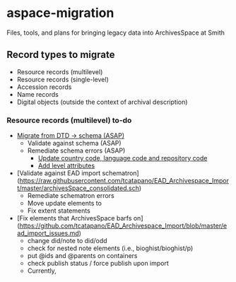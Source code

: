 # aspace-migration
Files, tools, and plans for bringing legacy data into ArchivesSpace at Smith
## Record types to migrate
* Resource records (multilevel)
* Resource records (single-level)
* Accession records
* Name records
* Digital objects (outside the context of archival description)

### Resource records (multilevel) to-do
* [Migrate from DTD -> schema (ASAP)](https://github.com/smith-special-collections/aspace-migration/blob/master/resources/EAD%20fixes%20now/dtd2schema.xsl)
	* Validate against schema (ASAP)
	* Remediate schema errors (ASAP)
		* [Update country code, language code and repository code](https://github.com/smith-special-collections/aspace-migration/blob/master/resources/EAD%20fixes%20now/SchemaCompliance.xsl)
		* [Add level attributes](https://github.com/smith-special-collections/aspace-migration/blob/master/resources/EAD%20fixes%20now/AddLevelIfNotPresent.xsl)
* [Validate against EAD import schematron] (https://raw.githubusercontent.com/tcatapano/EAD_Archivespace_Import/master/archivesSpace_consolidated.sch)
	* Remediate schematron errors
	* Move update <note> elements to <odd>
	* Fix extent statements
* [Fix elements that ArchivesSpace barfs on] (https://github.com/tcatapano/EAD_Archivespace_Import/blob/master/ead_import_issues.md)
	* change did/note to did/odd
	* check for nested note elements (i.e., bioghist/bioghist/p)
	* put @ids and @parents on containers
	* check publish status / force publish upon import
	* Currently, <title> and <ref> elements of the same <indexentry> element are imported as separate index records
	* ead / did / physdesc / dimension or physfacet element is loaded twice, once as a Note w/Type=Physical Description and again as a Note with Type=Dimensions. Check and de-dupe.
	* in the case of multiple unittitles or unitids, behavior is “last wins” rather than “multiple unittitles.” Esp problematic for records with names in multiple languages. Diagnose pre-migration, fix post-migration.
	* langmaterial/language elements stripped during import. Diagnose pre-migration, fix post-migration.
	* Can’t have notes over 65k. Diagnose pre-migration, fix post-migration.
* Fix elements that will be wonky in ArchivesSpace
	* Update subtitle
	* De-duplicate series-level cs 
	* Think through references
	* Think through indices
	
### Resource records (single-level) to-do
* Map InMagic records to Resource schema
* Select records not present as multi-level
* Post single-level resource records (culled) to ArchivesSpace

### Accession records to-do
* Map InMagic records to Accession schema
* Map linked resource IDs from InMagic to ArchivesSpace
* Post accession records to ArchivesSpace

### Name records to-do
* Map InMagic records to Names schema
* Reconcile names to LCNAF identifiers
* Post name records to ArchivesSpace
* Merge name records already imported as part of EAD import with existing name records
* Iterate reconciliation

### Container profiles to do
* [Post to ArchivesSpace from survey data](https://github.com/smith-special-collections/aspace-migration/blob/master/container%20profiles/AddContainerProfiles.py)
